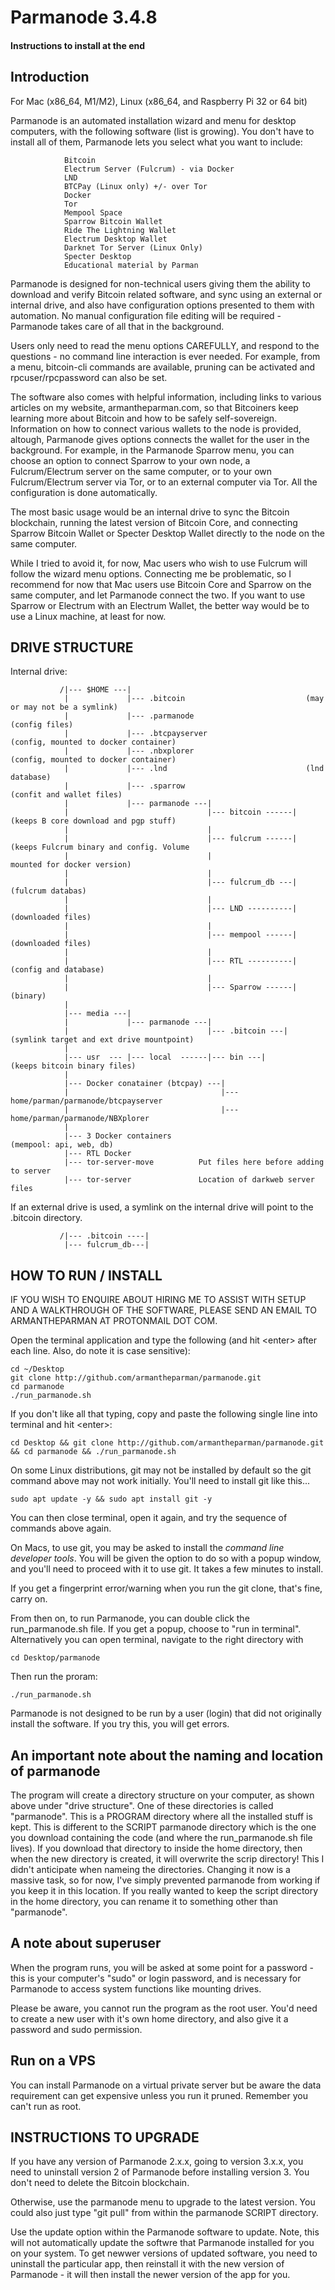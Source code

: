 # Parmanode 3.4.8

#### Instructions to install at the end

## Introduction

For Mac (x86_64, M1/M2), Linux (x86_64, and Raspberry Pi 32 or 64 bit)

Parmanode is an automated installation wizard and menu for desktop
computers, with the following software (list is growing). You don't have
to install all of them, Parmanode lets you select what you want
to include:

                Bitcoin
                Electrum Server (Fulcrum) - via Docker
                LND
                BTCPay (Linux only) +/- over Tor
                Docker
                Tor
                Mempool Space
                Sparrow Bitcoin Wallet
                Ride The Lightning Wallet
                Electrum Desktop Wallet
                Darknet Tor Server (Linux Only)
                Specter Desktop
                Educational material by Parman

Parmanode is designed for non-technical users giving them the ability to 
download and verify Bitcoin related software, and sync using an external 
or internal drive, and also have configuration options presented to them
with automation. No manual configuration file editing will be required -
Parmanode takes care of all that in the background.

Users only need to read the menu options CAREFULLY, and respond to
the questions - no command line interaction is ever needed. For example, 
from a menu, bitcoin-cli commands are available, pruning can be activated 
and rpcuser/rpcpassword can also be set.

The software also comes with helpful information, including links to various
articles on my website, armantheparman.com, so that Bitcoiners keep learning
more about Bitcoin and how to be safely self-sovereign. Information on how 
to connect various wallets to the node is provided, altough, Parmanode gives
options connects the wallet for the user in the background. For example,
in the Parmanode Sparrow menu, you can choose an option to connect Sparrow
to your own node, a Fulcrum/Electrum server on the same computer, or
to your own Fulcrum/Electrum server via Tor, or to an external computer via
Tor. All the configuration is done automatically.

The most basic usage would be an internal drive to sync the Bitcoin
blockchain, running the latest version of Bitcoin Core, and connecting 
Sparrow Bitcoin Wallet or Specter Desktop Wallet directly to the node on 
the same computer.

While I tried to avoid it, for now, Mac users who wish to use Fulcrum will
follow the wizard menu options. Connecting me be problematic, so I 
recommend for now that Mac users use Bitcoin Core and Sparrow on the same
computer, and let Parmanode connect the two. If you want to use Sparrow
or Electrum with an Electrum Wallet, the better way would be to use a 
Linux machine, at least for now.

## DRIVE STRUCTURE 

Internal drive:
               
               /|--- $HOME ---|
                |             |--- .bitcoin                           (may or may not be a symlink)
                |             |--- .parmanode                         (config files)
                |             |--- .btcpayserver                      (config, mounted to docker container) 
                |             |--- .nbxplorer                         (config, mounted to docker container)
                |             |--- .lnd                               (lnd database)                          
                |             |--- .sparrow                           (confit and wallet files)
                |             |--- parmanode ---|
                |                               |--- bitcoin ------|  (keeps B core download and pgp stuff)
                |                               |
                |                               |--- fulcrum ------|  (keeps Fulcrum binary and config. Volume
                |                               |                      mounted for docker version)
                |                               |
                |                               |--- fulcrum_db ---|  (fulcrum databas)
                |                               |
                |                               |--- LND ----------|  (downloaded files) 
                |                               |
                |                               |--- mempool ------|  (downloaded files)
                |                               |                                        
                |                               |--- RTL ----------|  (config and database)
                |                               |                                        
                |                               |--- Sparrow ------|  (binary)
                |                               
                |--- media ---|
                |             |--- parmanode ---|                  
                |                               |--- .bitcoin ---|    (symlink target and ext drive mountpoint)
                |           
                |--- usr  --- |--- local  ------|--- bin ---|         (keeps bitcoin binary files)
                |
                |--- Docker conatainer (btcpay) ---|
                |                                  |---home/parman/parmanode/btcpayserver
                |                                  |---home/parman/parmanode/NBXplorer
                |                                                  
                |--- 3 Docker containers                              (mempool: api, web, db)
                |--- RTL Docker 
                |--- tor-server-move          Put files here before adding to server 
                |--- tor-server               Location of darkweb server files

If an external drive is used, a symlink on the internal drive will point to the .bitcoin directory.

               /|--- .bitcoin ----|
                |--- fulcrum_db---|

## HOW TO RUN / INSTALL

IF YOU WISH TO ENQUIRE ABOUT HIRING ME TO ASSIST WITH SETUP AND A WALKTHROUGH OF THE SOFTWARE, PLEASE SEND AN EMAIL TO ARMANTHEPARMAN AT PROTONMAIL DOT COM.

Open the terminal application and type the following (and hit \<enter\> after each line.
Also, do note it is case sensitive):

    cd ~/Desktop
    git clone http://github.com/armantheparman/parmanode.git
    cd parmanode
    ./run_parmanode.sh

If you don't like all that typing, copy and paste the following single line into terminal
and hit \<enter\>:

    cd Desktop && git clone http://github.com/armantheparman/parmanode.git && cd parmanode && ./run_parmanode.sh

On some Linux distributions, git may not be installed by default so the git command above may not work
initially. You'll need to install git like this...

    sudo apt update -y && sudo apt install git -y

You can then close terminal, open it again, and try the sequence of commands above again.

On Macs, to use git, you may be asked to install the *command line developer tools*. You
will be given the option to do so with a popup window, and you'll need to proceed with 
it to use git. It takes a few minutes to install.

If you get a fingerprint error/warning when you run the git clone, that's fine, carry on.

From then on, to run Parmanode, you can double click the run_parmanode.sh file. If you
get a popup, choose to "run in terminal". Alternatively you can open terminal, navigate to
the right directory with 
    
    cd Desktop/parmanode

Then run the proram:

    ./run_parmanode.sh

Parmanode is not designed to be run by a user (login) that did not originally install the software. If
you try this, you will get errors.


## An important note about the naming and location of parmanode

The program will create a directory structure on your computer, as shown above under
"drive structure". One of these directories is called "parmanode". This is a PROGRAM
directory where all the installed stuff is kept. This is different to the SCRIPT 
parmanode directory which is the one you download containing the code (and where the
run_parmanode.sh file lives). If you download that directory to inside the home directory, 
then when the new directory is created, it will overwrite the scrip directory! This I 
didn't anticipate when nameing the directories. Changing it now is a massive task, so 
for now, I've simply prevented parmanode from working if you keep it in this location. 
If you really wanted to keep the script directory in the home directory, you can rename
it to something other than "parmanode". 

## A note about superuser

When the program runs, you will be asked at some point for a password - this is your 
computer's "sudo" or login password, and is necessary for Parmanode to access system 
functions like mounting drives.

Please be aware, you cannot run the program as the root user. You'd need to create a new
user with it's own home directory, and also give it a password and sudo permission.

## Run on a VPS

You can install Parmanode on a virtual private server but be aware the data requirement
can get expensive unless you run it pruned. Remember you can't run as root.
 

## INSTRUCTIONS TO UPGRADE

If you have any version of Parmanode 2.x.x, going to version 3.x.x, you need to uninstall 
version 2 of Parmanode before installing version 3. You don't need to delete the Bitcoin 
blockchain.

Otherwise, use the parmanode menu to upgrade to the latest version.
You could also just type "git pull" from within the parmanode SCRIPT directory.

Use the update option within the Parmanode software to update. Note, this will not
automatically update the softwre that Parmanode installed for you on your system. To
get newwer versions of updated software, you need to uninstall the particular app, then
reinstall it with the new version of Parmanode - it will then install the newer version
 of the app for you.
 
